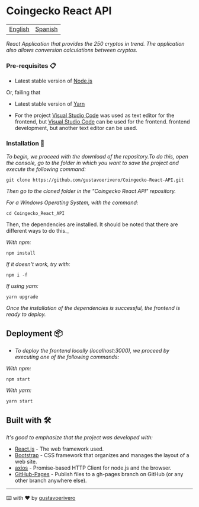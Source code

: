 # Coingecko React API

<table>
    <tr>
        <!-- Do not translate this table -->
        <td><a href="./README.md"> English </a></td>
        <td><a href="./README.ES.md"> Spanish </a></td>
    </tr>
</table>

_React Application that provides the 250 cryptos in trend. The application also allows conversion calculations between cryptos._

### Pre-requisites 📋

* Latest stable version of [Node.js](https://nodejs.org/en/)

Or, failing that

* Latest stable version of [Yarn](https://yarnpkg.com/)

* For the project [Visual Studio Code](https://code.visualstudio.com/) was used as text editor for the frontend, but [Visual Studio Code](https://code.visualstudio.com/) can be used for the frontend. 
frontend development, but another text editor can be used.

### Installation 🔧

_To begin, we proceed with the download of the repository.To do this, open the console, go to the folder in which you want to save the project and execute the following command:_

```
git clone https://github.com/gustavoerivero/Coingecko-React-API.git
```

_Then go to the cloned folder in the "Coingecko React API" repository._

_For a Windows Operating System, with the command:_

```
cd Coingecko_React_API
```

Then, the dependencies are installed. It should be noted that there are different ways to do this._

_With npm:_

```
npm install
```

_If it doesn't work, try with:_

```
npm i -f
```

_If using yarn:_

```
yarn upgrade
```

_Once the installation of the dependencies is successful, the frontend is ready to deploy._

## Deployment 📦

* _To deploy the frontend locally (localhost:3000), we proceed by executing one of the following commands:_

_With npm:_

```
npm start
```

_With yarn:_
```
yarn start
```

## Built with 🛠️

_It's good to emphasize that the project was developed with:_

* [React.js](https://es.reactjs.org/) - The web framework used.
* [Bootstrap](https://getbootstrap.com/) - CSS framework that organizes and manages the layout of a web site.
* [axios](https://axios-http.com/docs/intro) - Promise-based HTTP Client for node.js and the browser.
* [GitHub-Pages](https://www.npmjs.com/package/gh-pages) - Publish files to a gh-pages branch on GitHub (or any other branch anywhere else).



---
⌨️ with ❤️ by [gustavoerivero](https://github.com/gustavoerivero)
